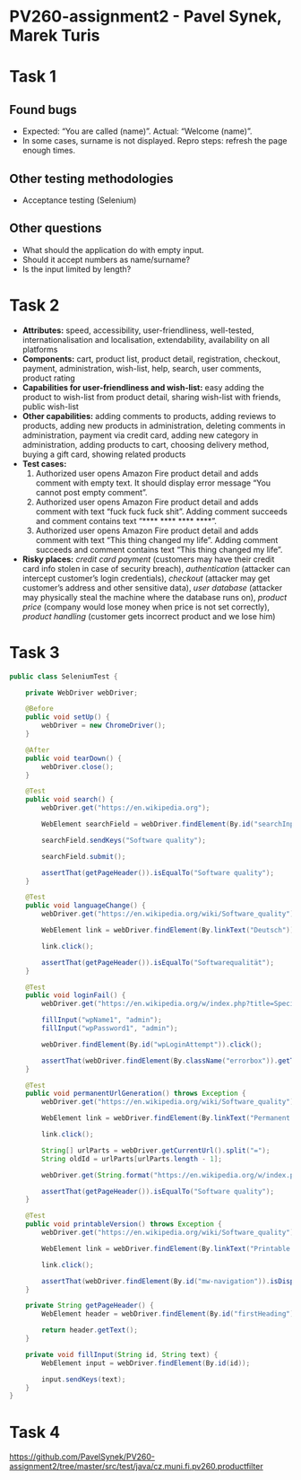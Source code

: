 # PV260-assignment2 - Pavel Synek, Marek Turis

# Task 1
## Found bugs
- Expected: “You are called (name)”. Actual: “Welcome (name)”.
- In some cases, surname is not displayed. Repro steps: refresh the page enough times.

## Other testing methodologies
- Acceptance testing (Selenium)

## Other questions
- What should the application do with empty input.
- Should it accept numbers as name/surname?
- Is the input limited by length?


# Task 2
- **Attributes:** speed, accessibility, user-friendliness, well-tested, internationalisation and localisation, extendability, availability on all platforms
- **Components:** cart, product list, product detail, registration, checkout, payment, administration, wish-list, help, search, user comments, product rating
- **Capabilities for user-friendliness and wish-list:** easy adding the product to wish-list from product detail, sharing wish-list with friends, public wish-list
- **Other capabilities:** adding comments to products, adding reviews to products, adding new products in administration, deleting comments in administration, payment via credit card, adding new category in administration, adding products to cart, choosing delivery method, buying a gift card, showing related products
- **Test cases:**
  1. Authorized user opens Amazon Fire product detail and adds comment with empty text. It should display error message “You cannot post empty comment”.
  2. Authorized user opens Amazon Fire product detail and adds comment with text “fuck fuck fuck shit”. Adding comment succeeds and comment contains text “**** **** **** ****”.
  3. Authorized user opens Amazon Fire product detail and adds comment with text “This thing changed my life”. Adding comment succeeds and comment contains text “This thing changed my life”.
- **Risky places:** _credit card payment_ (customers may have their credit card info stolen in case of security breach), _authentication_ (attacker can intercept customer’s login credentials), _checkout_ (attacker may get customer’s address and other sensitive data), _user database_ (attacker may physically steal the machine where the database runs on), _product price_ (company would lose money when price is not set correctly), _product handling_ (customer gets incorrect product and we lose him)

# Task 3

```java
public class SeleniumTest {

	private WebDriver webDriver;

	@Before
	public void setUp() {
		webDriver = new ChromeDriver();
	}

	@After
	public void tearDown() {
		webDriver.close();
	}

	@Test
	public void search() {
		webDriver.get("https://en.wikipedia.org");

		WebElement searchField = webDriver.findElement(By.id("searchInput"));

		searchField.sendKeys("Software quality");

		searchField.submit();

		assertThat(getPageHeader()).isEqualTo("Software quality");
	}

	@Test
	public void languageChange() {
		webDriver.get("https://en.wikipedia.org/wiki/Software_quality");

		WebElement link = webDriver.findElement(By.linkText("Deutsch"));

		link.click();

		assertThat(getPageHeader()).isEqualTo("Softwarequalität");
	}

	@Test
	public void loginFail() {
		webDriver.get("https://en.wikipedia.org/w/index.php?title=Special:UserLogin");

		fillInput("wpName1", "admin");
		fillInput("wpPassword1", "admin");

		webDriver.findElement(By.id("wpLoginAttempt")).click();

		assertThat(webDriver.findElement(By.className("errorbox")).getText()).contains("Incorrect password entered");
	}

	@Test
	public void permanentUrlGeneration() throws Exception {
		webDriver.get("https://en.wikipedia.org/wiki/Software_quality");

		WebElement link = webDriver.findElement(By.linkText("Permanent link"));

		link.click();

		String[] urlParts = webDriver.getCurrentUrl().split("=");
		String oldId = urlParts[urlParts.length - 1];

		webDriver.get(String.format("https://en.wikipedia.org/w/index.php?oldid=%s", oldId));

		assertThat(getPageHeader()).isEqualTo("Software quality");
	}

	@Test
	public void printableVersion() throws Exception {
		webDriver.get("https://en.wikipedia.org/wiki/Software_quality");

		WebElement link = webDriver.findElement(By.linkText("Printable version"));

		link.click();

		assertThat(webDriver.findElement(By.id("mw-navigation")).isDisplayed()).isFalse();
	}

	private String getPageHeader() {
		WebElement header = webDriver.findElement(By.id("firstHeading"));

		return header.getText();
	}

	private void fillInput(String id, String text) {
		WebElement input = webDriver.findElement(By.id(id));

		input.sendKeys(text);
	}
}

```

# Task 4
https://github.com/PavelSynek/PV260-assignment2/tree/master/src/test/java/cz.muni.fi.pv260.productfilter
